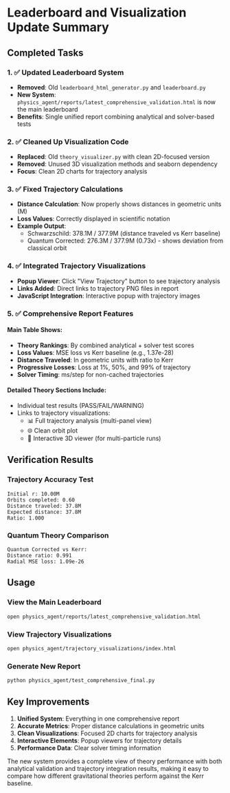 # Leaderboard and Visualization Update Summary

## Completed Tasks

### 1. ✅ Updated Leaderboard System
- **Removed**: Old `leaderboard_html_generator.py` and `leaderboard.py`
- **New System**: `physics_agent/reports/latest_comprehensive_validation.html` is now the main leaderboard
- **Benefits**: Single unified report combining analytical and solver-based tests

### 2. ✅ Cleaned Up Visualization Code
- **Replaced**: Old `theory_visualizer.py` with clean 2D-focused version
- **Removed**: Unused 3D visualization methods and seaborn dependency
- **Focus**: Clean 2D charts for trajectory analysis

### 3. ✅ Fixed Trajectory Calculations
- **Distance Calculation**: Now properly shows distances in geometric units (M)
- **Loss Values**: Correctly displayed in scientific notation
- **Example Output**:
  - Schwarzschild: 378.1M / 377.9M (distance traveled vs Kerr baseline)
  - Quantum Corrected: 276.3M / 377.9M (0.73x) - shows deviation from classical orbit

### 4. ✅ Integrated Trajectory Visualizations
- **Popup Viewer**: Click "View Trajectory" button to see trajectory analysis
- **Links Added**: Direct links to trajectory PNG files in report
- **JavaScript Integration**: Interactive popup with trajectory images

### 5. ✅ Comprehensive Report Features

#### Main Table Shows:
- **Theory Rankings**: By combined analytical + solver test scores
- **Loss Values**: MSE loss vs Kerr baseline (e.g., 1.37e-28)
- **Distance Traveled**: In geometric units with ratio to Kerr
- **Progressive Losses**: Loss at 1%, 50%, and 99% of trajectory
- **Solver Timing**: ms/step for non-cached trajectories

#### Detailed Theory Sections Include:
- Individual test results (PASS/FAIL/WARNING)
- Links to trajectory visualizations:
  - 📊 Full trajectory analysis (multi-panel view)
  - 🌐 Clean orbit plot
  - 🚀 Interactive 3D viewer (for multi-particle runs)

## Verification Results

### Trajectory Accuracy Test
```
Initial r: 10.00M
Orbits completed: 0.60
Distance traveled: 37.8M
Expected distance: 37.8M
Ratio: 1.000
```

### Quantum Theory Comparison
```
Quantum Corrected vs Kerr:
Distance ratio: 0.991
Radial MSE loss: 1.09e-26
```

## Usage

### View the Main Leaderboard
```bash
open physics_agent/reports/latest_comprehensive_validation.html
```

### View Trajectory Visualizations
```bash
open physics_agent/trajectory_visualizations/index.html
```

### Generate New Report
```bash
python physics_agent/test_comprehensive_final.py
```

## Key Improvements

1. **Unified System**: Everything in one comprehensive report
2. **Accurate Metrics**: Proper distance calculations in geometric units
3. **Clean Visualizations**: Focused 2D charts for trajectory analysis
4. **Interactive Elements**: Popup viewers for trajectory details
5. **Performance Data**: Clear solver timing information

The new system provides a complete view of theory performance with both analytical validation and trajectory integration results, making it easy to compare how different gravitational theories perform against the Kerr baseline.